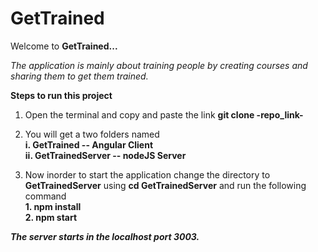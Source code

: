 # GetTrained

Welcome to **GetTrained...**  

*The application is mainly about training people by creating courses and sharing them to get them trained.*

**Steps to run this project**    

1. Open the terminal and copy and paste the link
        **git clone -repo_link-**   
2. You will get a two folders named   
        **i. GetTrained -- Angular Client**  
        **ii. GetTrainedServer -- nodeJS Server**  

3. Now inorder to start the application change the directory to **GetTrainedServer** using **cd GetTrainedServer** and run the following command  
        **1. npm install**  
        **2. npm start**  
        
***The server starts in the localhost port 3003.***
